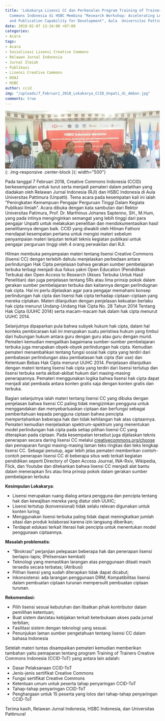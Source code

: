 ```yaml
---
title: 'Lokakarya Lisensi CC dan Perkenalan Program Training of Trainers Creative
  Commons Indonesia di HSBC Membina "Research Workshop: Accelerating Lecturers Research
  and Publication Capability for Development", Aula  Universitas Pattimura, Ambon'
date: 2018-02-07 13:34:00 +07:00
categories:
- Acara
tags:
- Acara
- Sosialisasi Lisensi Creative Commons
- Relawan Jurnal Indonesia
- Jurnal Ilmiah
- Publikasi
- Lisensi Creative Commons
- DOAJ
- HSBC
author: ccid
img: "/uploads/7_Februari_2018_Lokakarya_CCID_Unpati_di_Ambon.jpg"
comments: true
---
```


![7_Februari_2018_Lokakarya_CCID_Unpati_di_Ambon.jpg](/uploads/7_Februari_2018_Lokakarya_CCID_Unpati_di_Ambon.jpg){: .img-responsive .center-block }{: width="500"}

Pada tanggal 7 Februari 2018, Creative Commons Indonesia (CCID) berkesempatan untuk turut serta menjadi pemateri dalam pelatihan yang diadakan oleh Relawan Jurnal Indonesia (RJI) dan HSBC Indonesia di Aula Universitas Pattimura (Unpatti). Tema acara pada kesempatan kali ini ialah "Peningkatan Kemampuan Pengajar Perguruan Tinggi Dalam Kegiata Publikasi Ilmiah". Acara dibuka dengan kata sambutan dari Rektor Universitas Patimura, Prof. Dr. Marthinus Johanes Saptenno, SH., M.Hum, yang pada intinya menginginkan semangat yang lebih tinggi dari para pengajar Unpatti untuk melakukan penelitian dan mendokumentasikan hasil penelitiannya dengan baik. CCID yang diwakili oleh Hilman Fathoni mendapat kesempatan pertama untuk mengisi materi sebelum penyampaian materi lanjutan terkait teknis kegiatan publikasi untuk pengajar perguruan tinggi oleh 4 orang perwakilan dari RJI. 

Hilman membuka penyampaian  materi tentang lisensi Creative Commons (lisensi CC) dengan terlebih dahulu menjelaskan perbedaan antara perlindungan Hak Cipta penjelasan bahwa gerakan sumber pembelajaran terbuka terbagi menjadi dua fokus yakni Open Education (Pendidikan Terbuka) dan Open Access to Research (Akses Terbuka Untuk Hasil Penelitian) dan juga penjelasan tentang 5Rs atau lima prinsip pokok dalam gerakan sumber pembelajaran terbuka dan kaitannya dengan perlindugnan hak cipta. Hal ini perlu dijelaskan agar para pengajar memahami konsep perlindungan hak cipta dan lisensi hak cipta terhadap ciptaan-ciptaan yang mereka ciptakan. Materi dilanjutkan dengan penjelasan kekuatan berlaku hak cipta menurut Undang-Undang Hak Cipta No. 28 Tahun 2014 Tentang Hak Cipta (UUHC 2014) serta macam-macam hak dalam hak cipta menurut UUHC 2014. 

Selanjutnya dipaparkan pula bahwa subyek hukum hak cipta, dalam hal konteks pembicaraan kali ini merupakan suatu peristiwa hukum yang timbul dari hubungan hukum antara guru dengan guru atau guru dengan murid. Pemateri kemudian mengaitkan bagaimana sumber-sumber pembelajaran terbuka juga merupakan obyek-obyek perlindungan hak cipta. Kemudian pemateri menambahkan tentang fungsi sosial hak cipta yang terdiri dari pembatasan perlindungan atau pembatasan hak cipta (fair use) dan Ketentuan Bebas Hak Cipta menurut UUHC 2014. Penjelasan dilanjutkan dengan materi tentang lisensi hak cipta yang terdiri dari lisensi tertutup dan lisensi terbuka serta akibat-akibat hukum dari masing-masing penerapannya. Pemateri menggunakan logika bahwa lisensi hak cipta dapat menjadi alat pembada antara konten gratis saja dengan konten gratis dan terbuka. 

Bagian selanjutnya ialah materi tentang lisensi CC yang dibuka dengan penjelasan bahwa lisensi CC paling tidak mengizinkan pengguna untuk menggandakan dan menyebarluaskan ciptaan dan berfungsi sebagai pemberitahuan kepada pengguna ciptaan bahwa pencipta mempertahankan beberapa hak dan tidak kehilangan hak atas ciptaannya. Pemateri kemudian menjelaskan spektrum-spektrum yang menentukan model perlindungan hak cipta pada setiap pilihan lisensi CC yang diterapkan pada ciptaan. Pada kesempatan tersebut juga dijelaskan teknis penerapan secara daring lisensi CC melalui [creativecommons.org/choose](creativecommons.org/choose) dan pemaparan fungsi masing-masing laman teks ringkas dan teks lengkap lisensi CC.  Sebagai penutup, agar lebih jelas pemateri memberikan contoh-contoh penerapan lisensi CC di beberapa situs web terkait kegiatan pendidikan seperti Directory of Open Access Journal, INA-Rxiv, Wikipedia, Flick, dan Youtube dan ditekankan bahwa lisensi CC menjadi alat bantu dalam menerapkan 5rs atau lima prinsip pokok dalam gerakan sumber pembelajaran terbuka

**Kesimpulan Lokakarya**:
* Lisensi merupakan ruang dialog antara pengguna dan pencipta tentang hak dan kewajiban mereka yang diatur oleh UUHC;
* Lisensi tertutup (konvensional) tidak selalu relevan digunakan untuk konten luring;
* Menggunakan lisensi terbuka paling tidak dapat meningkatkan jumlah sitasi dan produk kolaborasi karena izin langsung diberikan;
* Terdapat edukasi terkait literasi hak pencipta untuk menentukan model penggunaan ciptaannya.

**Masalah problematis**:
* “Birokrasi” perjanjian pelepasan beberapa hak dan penerapan lisensi berlapis-lapis; (Pelisensian kembali)
* Teknologi yang memastikan larangan atas penggunaan ditaati masih tersedia secara terbatas; (Atribusi)
* Pilihan lisensi yang sudah diterapkan tidak dapat dicabut;
* Inkonsistensi: ada larangan penggunaan DRM;
Kompatibilitas lisensi dalam pembuatan ciptaan turunan mempersulit pembuatan ciptaan turunan.

**Rekomendasi:**
* Pilih lisensi sesuai kebutuhan dan libatkan pihak kontributor dalam pemilihan ketentuan;
* Buat sistem dan/atau kebijakan terkait keterbukaan akses pada jurnal terbitan;
* Fasilitasi sistem dengan teknologi yang sesuai.
* Penunjukan laman sumber pengetahuan tentang lisensi CC dalam bahasa Indonesia

Setelah materi tuntas disampaikan pemateri kemudian memberikan tambahan yaitu pemaparan tentang program Training of Trainers Creative Commons Indonesia (CCID-ToT) yang antara lain adalah:

* Dasar Pelaksanaan CCID-ToT
* Jenis-jenis sertifikat Creative Commons
* Fungsi sertifikat Creative Commons
* Ketentuan umum untuk peserta tahap penyaringan CCID-ToT
* Tahap-tahap penyaringan CCID-ToT
* Penghargaan untuk 15 peserta yang lolos dari tahap-tahap penyaringan CCID-ToT

Terima kasih, Relawan Jurnal Indonesia, HSBC Indonesia, dan Universitas Pattimura!
